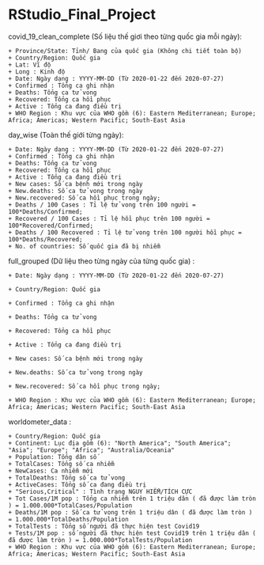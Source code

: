 # RStudio_Final_Project

covid_19_clean_complete (Số liệu thế giơi theo từng quốc gia mỗi ngày):

	+ Province/State: Tỉnh/ Bang của quốc gia (Không chi tiết toàn bộ)
	+ Country/Region: Quốc gia
	+ Lat: Vĩ độ
	+ Long : Kinh độ
	+ Date: Ngày dạng : YYYY-MM-DD (Từ 2020-01-22 đến 2020-07-27)
	+ Confirmed : Tổng ca ghi nhận
	+ Deaths: Tổng ca tử vong
	+ Recovered: Tổng ca hồi phục
	+ Active : Tổng ca đang điều trị
	+ WHO Region : Khu vực của WHO gồm (6): Eastern Mediterranean; Europe; Africa; Americas; Western Pacific; South-East Asia
day_wise (Toàn thế giới từng ngày):

	+ Date: Ngày dạng : YYYY-MM-DD (Từ 2020-01-22 đến 2020-07-27)
	+ Confirmed : Tổng ca ghi nhận
	+ Deaths: Tổng ca tử vong
	+ Recovered: Tổng ca hồi phục
	+ Active : Tổng ca đang điều trị
	+ New cases: Số ca bệnh mới trong ngày
	+ New.deaths: Số ca tử vong trong ngày
	+ New.recovered: Số ca hồi phục trong ngày;
	+ Deaths / 100 Cases : Tỉ lệ tử vong trên 100 người = 100*Deaths/Confirmed;
	+ Recovered / 100 Cases : Tỉ lệ hồi phục trên 100 người = 100*Recovered/Confirmed;
	+ Deaths / 100 Recovered : Tỉ lệ tử vong trên 100 người hồi phục = 100*Deaths/Recovered;
	+ No. of countries: Số quốc gia đã bị nhiễm
full_grouped (Dữ liệu theo từng ngày của từng quốc gia) :

	+ Date: Ngày dạng : YYYY-MM-DD (Từ 2020-01-22 đến 2020-07-27)
 
	+ Country/Region: Quốc gia
 
	+ Confirmed : Tổng ca ghi nhận
 
	+ Deaths: Tổng ca tử vong
 
	+ Recovered: Tổng ca hồi phục
 
	+ Active : Tổng ca đang điều trị
 
	+ New cases: Số ca bệnh mới trong ngày
 
	+ New.deaths: Số ca tử vong trong ngày
 
	+ New.recovered: Số ca hồi phục trong ngày;
 
	+ WHO Region : Khu vực của WHO gồm (6): Eastern Mediterranean; Europe; Africa; Americas; Western Pacific; South-East Asia
 
worldometer_data :

	+ Country/Region: Quốc gia
	+ Continent: Lục địa gồm (6): "North America"; "South America"; "Asia"; "Europe"; "Africa"; "Australia/Oceania"
	+ Population: Tổng dân số
	+ TotalCases: Tổng số ca nhiễm
	+ NewCases: Ca nhiễm mới
	+ TotalDeaths: Tổng số ca tử vong
	+ ActiveCases: Tổng số ca đang điều trị
	+ "Serious,Critical" : Tình trạng NGUY HIỂM/TÍCH CỰC
	+ Tot Cases/1M pop : Tổng ca nhiễm trên 1 triệu dân ( đã được làm tròn ) = 1.000.000*TotalCases/Population
	+ Deaths/1M pop : Số ca tử vong trên 1 triệu dân ( đã được làm tròn ) = 1.000.000*TotalDeaths/Population
	+ TotalTests : Tổng số người đã thực hiện test Covid19
	+ Tests/1M pop : số người đã thực hiện test Covid19 trên 1 triệu dân ( đã được làm tròn ) = 1.000.000*TotalTests/Population
	+ WHO Region : Khu vực của WHO gồm (6): Eastern Mediterranean; Europe; Africa; Americas; Western Pacific; South-East Asia
